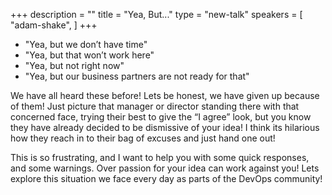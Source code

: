+++
description = ""
title = "Yea, But..."
type = "new-talk"
speakers = [
        "adam-shake",
]
+++
* "Yea, but we don’t have time"
* "Yea, but that won’t work here"
* "Yea, but not right now"
* "Yea, but our business partners are not ready for that"

We have all heard these before! Lets be honest, we have given up because
of them! Just picture that manager or director standing there with that
concerned face, trying their best to give the “I agree” look, but you
know they have already decided to be dismissive of your idea! I think
its hilarious how they reach in to their bag of excuses and just hand
one out!

This is so frustrating, and I want to help you with some quick
responses, and some warnings. Over passion for your idea can work
against you! Lets explore this situation we face every day as parts of
the DevOps community!